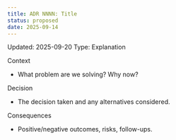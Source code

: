 ```yaml
---
title: ADR NNNN: Title
status: proposed
date: 2025-09-14
---
```

Updated: 2025-09-20
Type: Explanation

Context
- What problem are we solving? Why now?

Decision
- The decision taken and any alternatives considered.

Consequences
- Positive/negative outcomes, risks, follow-ups.

